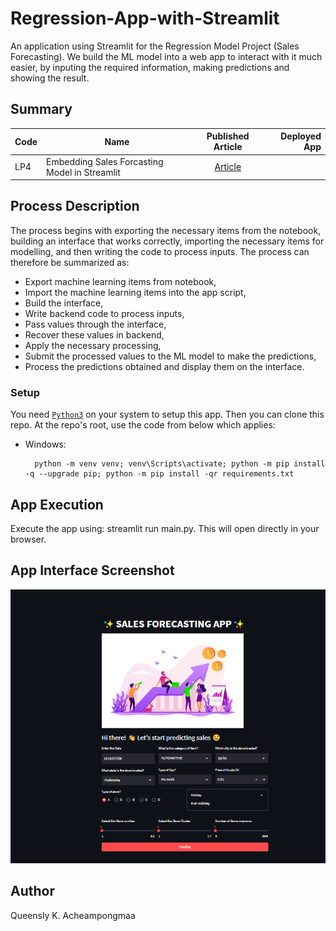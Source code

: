 # Regression-App-with-Streamlit

An application using Streamlit for the Regression Model Project (Sales Forecasting). We build the ML model into a web app to interact with it much easier, by inputing the required information, making predictions and showing the result.

## Summary
| Code      | Name        | Published Article |  Deployed App |
|-----------|-------------|:-------------:|------:|
| LP4 | Embedding Sales Forcasting Model in Streamlit|  [Article](https://medium.com/@qacheampong/store-sales-forecasting-application-with-streamlit-33fb2dab6232/) | [](/) |


## Process Description
The process begins with exporting the necessary items from the notebook, building an interface that works correctly, importing the necessary items for modelling, and then writing the code to process inputs. The process can therefore be summarized as:

* Export machine learning items from notebook,
* Import the machine learning items into the app script,
* Build the interface,
* Write backend code to process inputs,
* Pass values through the interface,
* Recover these values in backend,
* Apply the necessary processing,
* Submit the processed values to the ML model to make the predictions,
* Process the predictions obtained and display them on the interface.

### Setup

You need [`Python3`](https://www.python.org/) on your system to setup this app.
Then you can clone this repo. At the repo's root, use the code from below which applies:

- Windows:
        
        python -m venv venv; venv\Scripts\activate; python -m pip install -q --upgrade pip; python -m pip install -qr requirements.txt  

 
## App Execution
Execute the app using: streamlit run main.py. This will open directly in your browser. 


## App Interface Screenshot
![App_Interface](./Images/app_interface.png)

## Author
Queensly K. Acheampongmaa

